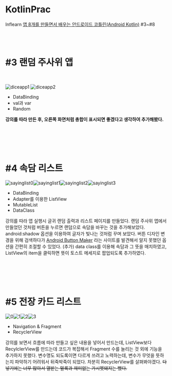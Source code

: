 # KotlinPrac
 Inflearn [앱 8개를 만들면서 배우는 안드로이드 코틀린(Android Kotlin)](https://www.inflearn.com/course/%EC%95%88%EB%93%9C%EB%A1%9C%EC%9D%B4%EB%93%9C-%EC%BD%94%ED%8B%80%EB%A6%B0-%EB%AA%A8%EB%B0%94%EC%9D%BC%EC%95%B1) #3~#8

<br><br>
 
 # #3 랜덤 주사위 앱

<br>

![diceapp1](https://user-images.githubusercontent.com/69582122/136039420-aaaf9a09-7adf-4244-a5fb-10190184b6b3.png)   ![diceapp2](https://user-images.githubusercontent.com/69582122/136043052-3bc1b083-a8bc-48f2-84c8-d89841c695a2.png)


- DataBinding
- val과 var
- Random

<b>강의를 따라 만든 후, 오른쪽 화면처럼 총합이 표시되면 좋겠다고 생각하여 추가해봤다.</b>

<br><br><br><br>

# #4 속담 리스트

![sayinglist0](https://user-images.githubusercontent.com/69582122/140056013-54a3e306-f342-452b-ad23-02e4680986eb.png)![sayinglist1](https://user-images.githubusercontent.com/69582122/140056072-47b1f2be-29c6-45fd-b19f-d38a36722ebe.png)![sayinglist2](https://user-images.githubusercontent.com/69582122/140056114-d951132b-31fc-440e-bf4b-f521d6660bdd.png)![sayinglist3](https://user-images.githubusercontent.com/69582122/140332148-1871c820-b5a6-496b-b783-1964164423e9.png)

- DataBinding
- Adapter를 이용한 ListView
- MutableList
- DataClass

강의를 따라 앱 실행시 글귀 랜덤 출력과 리스트 페이지를 만들었다. 랜덤 주사위 앱에서 만들었던 것처럼 버튼을 누르면 랜덤으로 속담을 바꾸는 것을 추가해보았다. android:shadow 옵션을 이용하여 글자가 빛나는 것처럼 꾸며 보았다. 
버튼 디자인 변경을 위해 검색하다가 [Android Button Maker](https://angrytools.com/android/button/) 라는 사이트를 발견해서 알지 못했던 옵션을 간편히 조절할 수 있었다. 
(추가) data class를 이용해 속담과 그 뜻을 매치하였고, ListView의 item을 클릭하면 뜻이 토스트 메세지로 팝업되도록 추가하였다. 

<br><br><br><br>

# #5 전장 카드 리스트

![0](https://user-images.githubusercontent.com/69582122/140525363-9efb1d00-7036-4ee8-ae58-5b1206e1a759.png)![1](https://user-images.githubusercontent.com/69582122/140525300-7662cfd3-0849-4519-9d24-1f3995f82ac8.png)![2](https://user-images.githubusercontent.com/69582122/140525308-0d9e5be4-c6dd-4e4e-8d4c-ad3815dd4c09.png)![3](https://user-images.githubusercontent.com/69582122/140525314-0986f128-3695-4923-84af-63e7b52507a0.png)

- Navigation & Fragment
- RecyclerView

강의를 보면서 흐름에 따라 만들고 싶은 내용을 넣어서 만드는데, ListView보다 RecylclerView를 만드는데 코드가 복잡해서 Fragment 수를 늘리는 것 외에 기능을 추가하지 못했다. 변수명도 되도록이면 다르게 쓰려고 노력하는데, 변수가 무엇을 뜻하는지 파악하기 어려워서 뒤죽박죽이 되었다. 차분히 RecyclerView를 살펴봐야겠다. ~~다 넣기에는 너무 많아서 열받는 멀록과 재미없는 가시멧돼지는 뺐다.~~